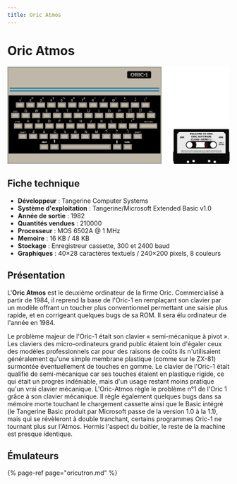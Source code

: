 ```yaml
---
title: Oric Atmos
---
```


# Oric Atmos

![](/migration-images/emulateurs/ordinosaures/oric-atmos/image%20%2850%29.png)

## Fiche technique

* **Développeur** : Tangerine Computer Systems
* **Système d'exploitation** : Tangerine/Microsoft Extended Basic v1.0
* **Année de sortie** : 1982
* **Quantités vendues** : 210000
* **Processeur** : MOS 6502A @ 1 MHz
* **Memoire** : 16 KB / 48 KB
* **Stockage** : Enregistreur cassette, 300 et 2400 baud
* **Graphiques** : 40×28 caractères textuels / 240×200 pixels, 8 couleurs

## Présentation

L'**Oric Atmos** est le deuxième ordinateur de la firme Oric. Commercialisé à partir de 1984, il reprend la base de l'Oric-1 en remplaçant son clavier par un modèle offrant un toucher plus conventionnel permettant une saisie plus rapide, et en corrigeant quelques bugs de sa ROM. Il sera élu ordinateur de l'année en 1984.

Le problème majeur de l'Oric-1 était son clavier « semi-mécanique à pivot ». Les claviers des micro-ordinateurs grand public étaient loin d'égaler ceux des modèles professionnels car pour des raisons de coûts ils n'utilisaient généralement qu'une simple membrane plastique \(comme sur le ZX-81\) surmontée éventuellement de touches en gomme. Le clavier de l'Oric-1 était qualifié de semi-mécanique car ses touches étaient en plastique rigide, ce qui était un progrès indéniable, mais d'un usage restant moins pratique qu'un vrai clavier mécanique. L'Oric-Atmos règle le problème n°1 de l'Oric 1 grâce à son clavier mécanique. Il règle également quelques bugs dans sa mémoire morte touchant le chargement cassette ainsi que le Basic intégré \(le Tangerine Basic produit par Microsoft passe de la version 1.0 à la 1.1\), mais qui se révèleront à double tranchant, certains programmes Oric-1 ne tournant plus sur l'Atmos. Hormis l'aspect du boitier, le reste de la machine est presque identique.

## Émulateurs

{% page-ref page="oricutron.md" %}

